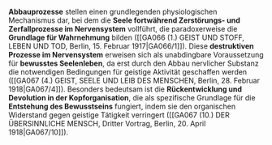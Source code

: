 
**Abbauprozesse** stellen einen grundlegenden physiologischen Mechanismus dar, bei dem die **Seele fortwährend Zerstörungs- und Zerfallprozesse im Nervensystem** vollführt, die paradoxerweise die **Grundlage für Wahrnehmung** bilden ([[GA066 (1.) GEIST UND STOFF, LEBEN UND TOD, Berlin, 15. Februar 1917|GA066/1]]). Diese **destruktiven Prozesse im Nervensystem** erweisen sich als unabdingbare Voraussetzung für **bewusstes Seelenleben**, da erst durch den Abbau nervlicher Substanz die notwendigen Bedingungen für geistige Aktivität geschaffen werden ([[GA067 (4.) GEIST, SEELE UND LEIB DES MENSCHEN, Berlin, 28. Februar 1918|GA067/4]]). Besonders bedeutsam ist die **Rückentwicklung und Devolution in der Kopforganisation**, die als spezifische Grundlage für die **Entstehung des Bewusstseins** fungiert, indem sie den organischen Widerstand gegen geistige Tätigkeit verringert ([[GA067 (10.) DER ÜBERSINNLICHE MENSCH, Dritter Vortrag, Berlin, 20. April 1918|GA067/10]]).
